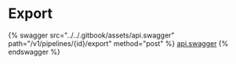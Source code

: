 # Export

{% swagger src="../../.gitbook/assets/api.swagger" path="/v1/pipelines/{id}/export" method="post" %}
[api.swagger](../../.gitbook/assets/api.swagger)
{% endswagger %}
